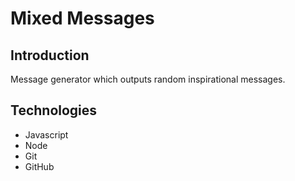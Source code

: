 <h1>Mixed Messages</h1>

<h2>Introduction</h2>
Message generator which outputs random inspirational messages.

<h2>Technologies</h2>
<ul>
  <li>Javascript</li>
  <li>Node</li>
   <li>Git</li>
  <li>GitHub</li>
</ul>
